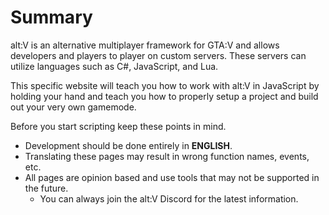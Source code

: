 # Summary

alt:V is an alternative multiplayer framework for GTA:V and allows developers and players to player on custom servers. These servers can utilize languages such as C#, JavaScript, and Lua.

This specific website will teach you how to work with alt:V in JavaScript by holding your hand and teach you how to properly setup a project and build out your very own gamemode.

Before you start scripting keep these points in mind.

-   Development should be done entirely in **ENGLISH**.
-   Translating these pages may result in wrong function names, events, etc.
-   All pages are opinion based and use tools that may not be supported in the future.
    -   You can always join the alt:V Discord for the latest information.
